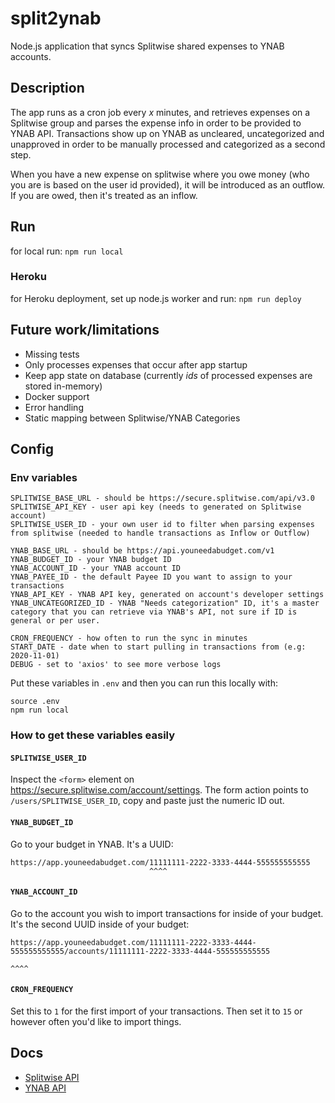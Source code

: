 # split2ynab

Node.js application that syncs Splitwise shared expenses to YNAB accounts.

## Description

The app runs as a cron job every _x_ minutes, and retrieves expenses on a Splitwise group and parses the expense info in order to be provided to YNAB API. Transactions show up on YNAB as uncleared, uncategorized and unapproved in order to be manually processed and categorized as a second step.

When you have a new expense on splitwise where you owe money (who you are is based on the user id provided), it will be introduced as an outflow. If you are owed, then it's treated as an inflow.

## Run

for local run: `npm run local`

### Heroku

for Heroku deployment, set up node.js worker and run: `npm run deploy`

## Future work/limitations

- Missing tests
- Only processes expenses that occur after app startup
- Keep app state on database (currently _ids_ of processed expenses are stored in-memory)
- Docker support
- Error handling
- Static mapping between Splitwise/YNAB Categories

## Config

### Env variables

```
SPLITWISE_BASE_URL - should be https://secure.splitwise.com/api/v3.0
SPLITWISE_API_KEY - user api key (needs to generated on Splitwise account)
SPLITWISE_USER_ID - your own user id to filter when parsing expenses from splitwise (needed to handle transactions as Inflow or Outflow)

YNAB_BASE_URL - should be https://api.youneedabudget.com/v1
YNAB_BUDGET_ID - your YNAB budget ID
YNAB_ACCOUNT_ID - your YNAB account ID
YNAB_PAYEE_ID - the default Payee ID you want to assign to your transactions
YNAB_API_KEY - YNAB API key, generated on account's developer settings
YNAB_UNCATEGORIZED_ID - YNAB "Needs categorization" ID, it's a master category that you can retrieve via YNAB's API, not sure if ID is general or per user.

CRON_FREQUENCY - how often to run the sync in minutes
START_DATE - date when to start pulling in transactions from (e.g: 2020-11-01)
DEBUG - set to 'axios' to see more verbose logs
```

Put these variables in `.env` and then you can run this locally with:

```
source .env
npm run local
```

### How to get these variables easily

#### `SPLITWISE_USER_ID`

Inspect the `<form>` element on https://secure.splitwise.com/account/settings. The form action points to `/users/SPLITWISE_USER_ID`, copy and paste just the numeric ID out.

#### `YNAB_BUDGET_ID`

Go to your budget in YNAB. It's a UUID:

```
https://app.youneedabudget.com/11111111-2222-3333-4444-555555555555
                               ^^^^
```

#### `YNAB_ACCOUNT_ID`

Go to the account you wish to import transactions for inside of your budget. It's the second UUID inside of your budget:

```
https://app.youneedabudget.com/11111111-2222-3333-4444-555555555555/accounts/11111111-2222-3333-4444-555555555555
                                                                             ^^^^
```

#### `CRON_FREQUENCY`

Set this to `1` for the first import of your transactions. Then set it to `15` or however often you'd like to import things.

## Docs

- [Splitwise API](https://dev.splitwise.com/#introduction)
- [YNAB API](https://api.youneedabudget.com/v1)
